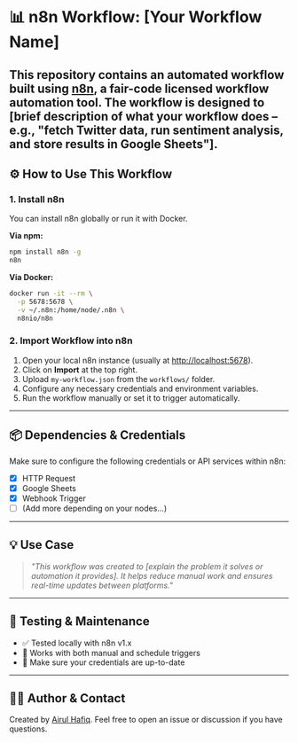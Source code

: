 # 📊 n8n Workflow: [Your Workflow Name]

This repository contains an automated workflow built using [n8n](https://n8n.io), a fair-code licensed workflow automation tool. The workflow is designed to [brief description of what your workflow does – e.g., "fetch Twitter data, run sentiment analysis, and store results in Google Sheets"].
---

## ⚙️ How to Use This Workflow

### 1. Install n8n

You can install n8n globally or run it with Docker.

**Via npm:**

```bash
npm install n8n -g
n8n
```

**Via Docker:**

```bash
docker run -it --rm \
  -p 5678:5678 \
  -v ~/.n8n:/home/node/.n8n \
  n8nio/n8n
```

### 2. Import Workflow into n8n

1. Open your local n8n instance (usually at [http://localhost:5678](http://localhost:5678)).
2. Click on **Import** at the top right.
3. Upload `my-workflow.json` from the `workflows/` folder.
4. Configure any necessary credentials and environment variables.
5. Run the workflow manually or set it to trigger automatically.

---

## 📦 Dependencies & Credentials

Make sure to configure the following credentials or API services within n8n:

* [x] HTTP Request
* [x] Google Sheets
* [x] Webhook Trigger
* [ ] (Add more depending on your nodes...)

---

## 💡 Use Case

> *"This workflow was created to \[explain the problem it solves or automation it provides]. It helps reduce manual work and ensures real-time updates between platforms."*
---

## 🧪 Testing & Maintenance

* ✅ Tested locally with n8n v1.x
* 🧰 Works with both manual and schedule triggers
* 🔄 Make sure your credentials are up-to-date

---

## 🙋‍♂️ Author & Contact

Created by [Airul Hafiq](https://github.com/airulhafiq).
Feel free to open an issue or discussion if you have questions.

```
